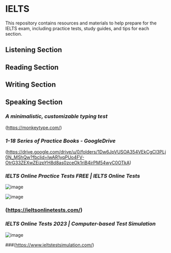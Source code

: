# IELTS
This repository contains resources and materials to help prepare for the IELTS exam, including practice tests, study guides, and tips for each section.

## Listening Section
## Reading Section
## Writing Section
## Speaking  Section

### _A minimalistic, customizable typing test_

(https://monkeytype.com/)

### _1-18 Series of Practice Books - GoogleDrive_
(https://drive.google.com/drive/u/0/folders/1Dw6JpVUSOA354VEkCgCI3PLj0N_MShQw?fbclid=IwAR1yqPUo4FV-OtrG33ZEXwZEizpYH8d8as0zceOk1riB4irPM54wyC0OTkA)


### _IELTS Online Practice Tests FREE | IELTS Online Tests_
![image](https://github.com/zulfiqaralimir/IELTS/assets/68346772/af19cc53-ca30-4912-a4e3-0e1d6641aa27)

![image](https://github.com/zulfiqaralimir/IELTS/assets/68346772/9da645c1-7cd9-46aa-a8c5-0aa12d2fa620)







### (https://ieltsonlinetests.com/)

### _IELTS Online Tests 2023 | Computer-based Test Simulation_ 
![image](https://github.com/zulfiqaralimir/IELTS/assets/68346772/1dc127f6-8570-4f53-b971-6171e65f0fcb)

###(https://www.ieltstestsimulation.com/)

